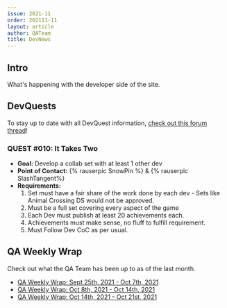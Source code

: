 ```yaml
---
issue: 2021-11
order: 202111-11
layout: article
author: QATeam
title: DevNews
---
```


## Intro

What's happening with the developer side of the site.

## DevQuests

To stay up to date with all DevQuest information, [check out this forum thread](https://retroachievements.org/viewtopic.php?t=13060)!


### QUEST #010: It Takes Two

- **Goal:** Develop a collab set with at least 1 other dev
- **Point of Contact:** {% rauserpic SnowPin %} & {% rauserpic SlashTangent%}
- **Requirements:**
	1. Set must have a fair share of the work done by each dev - Sets like Animal Crossing DS would not be approved.
	2. Must be a full set covering every aspect of the game
	3. Each Dev must publish at least 20 achievements each.
	4. Achievements must make sense, no fluff to fulfill requirement.
	5. Must Follow Dev CoC as per usual.


## QA Weekly Wrap

Check out what the QA Team has been up to as of the last month.

- [QA Weekly Wrap: Sept 25th, 2021 - Oct 7th, 2021](https://retroachievements.org/viewtopic.php?t=14086)
- [QA Weekly Wrap: Oct 8th, 2021 - Oct 14th, 2021](https://retroachievements.org/viewtopic.php?t=14148)
- [QA Weekly Wrap: Oct 14th, 2021 - Oct 21st, 2021](https://retroachievements.org/viewtopic.php?t=14213)